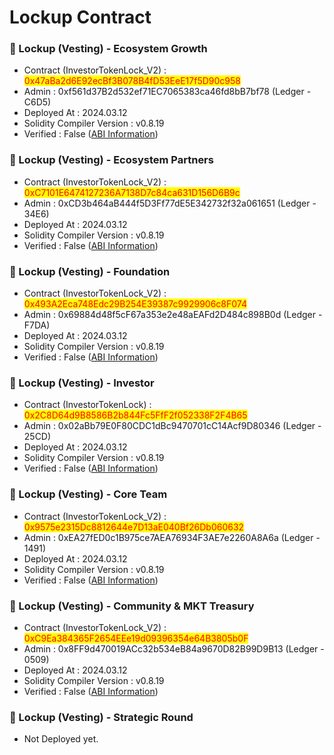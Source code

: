 # Lockup Contract

### 📌 Lockup (Vesting) - Ecosystem Growth

* Contract (InvestorTokenLock\_V2) : <mark style="color:red;">0x47aBa2d6E92ecBf3B078B4fD53EeE17f5D90c958</mark>
* Admin : 0xf561d37B2d532ef71EC7065383ca46fd8bB7bf78 (Ledger - C6D5)
* Deployed At : 2024.03.12
* Solidity Compiler Version : v0.8.19
* Verified : False ([ABI Information](https://mantisco.atlassian.net/wiki/spaces/BLOCKCHAIN/pages/428376865/CV+Contract+ABI))



### 📌 Lockup (Vesting) - Ecosystem Partners

* Contract (InvestorTokenLock\_V2) : <mark style="color:red;">0xC7101E6474127236A7138D7c84ca631D156D6B9c</mark>
* Admin : 0xCD3b464aB444f5D3Ff77dE5E342732f32a061651 (Ledger - 34E6)
* Deployed At : 2024.03.12
* Solidity Compiler Version : v0.8.19
* Verified : False ([ABI Information](https://mantisco.atlassian.net/wiki/spaces/BLOCKCHAIN/pages/428376865/CV+Contract+ABI))



### 📌 Lockup (Vesting) - Foundation

* Contract (InvestorTokenLock\_V2) : <mark style="color:red;">0x493A2Eca748Edc29B254E39387c9929906c8F074</mark>
* Admin : 0x69884d48f5cF67a353e2e48aEAFd2D484c898B0d (Ledger - F7DA)
* Deployed At : 2024.03.12
* Solidity Compiler Version : v0.8.19
* Verified : False ([ABI Information](https://mantisco.atlassian.net/wiki/spaces/BLOCKCHAIN/pages/428376865/CV+Contract+ABI))



### 📌 Lockup (Vesting) - Investor

* Contract (InvestorTokenLock) : <mark style="color:red;">0x2C8D64d9B8586B2b844Fc5FfF2f052338F2F4B65</mark>
* Admin : 0x02aBb79E0F80CDC1dBc9470701cC14Acf9D80346 (Ledger - 25CD)
* Deployed At : 2024.03.12
* Solidity Compiler Version : v0.8.19
* Verified : False ([ABI Information](https://mantisco.atlassian.net/wiki/spaces/BLOCKCHAIN/pages/428376865/CV+Contract+ABI))



### 📌 Lockup (Vesting) - Core Team

* Contract (InvestorTokenLock\_V2) : <mark style="color:red;">0x9575e2315Dc8812644e7D13aE040Bf26Db060632</mark>
* Admin : 0xEA27fED0c1B975ce7AEA76934F3AE7e2260A8A6a (Ledger - 1491)
* Deployed At : 2024.03.12
* Solidity Compiler Version : v0.8.19
* Verified : False ([ABI Information](https://mantisco.atlassian.net/wiki/spaces/BLOCKCHAIN/pages/428376865/CV+Contract+ABI))



### 📌 Lockup (Vesting) - Community & MKT Treasury

* Contract (InvestorTokenLock\_V2) : <mark style="color:red;">0xC9Ea384365F2654EEe19d09396354e64B3805b0F</mark>
* Admin : 0x8FF9d470019ACc32b534eB84a9670D82B99D9B13 (Ledger - 0509)
* Deployed At : 2024.03.12
* Solidity Compiler Version : v0.8.19
* Verified : False ([ABI Information](https://mantisco.atlassian.net/wiki/spaces/BLOCKCHAIN/pages/428376865/CV+Contract+ABI))



### 📌 Lockup (Vesting) - Strategic Round

* Not Deployed yet.



